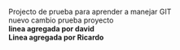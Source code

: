 Projecto de prueba para aprender a manejar GIT
<br />
nuevo cambio prueba proyecto
<br />
<b>linea agregada por david</b>
<br />
<b>Linea agregada por Ricardo</b>

